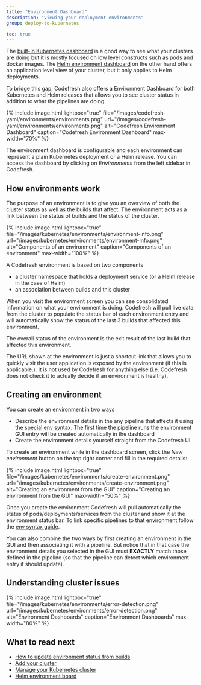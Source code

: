 ```yaml
---
title: "Environment Dashboard"
description: "Viewing your deployment environments"
group: deploy-to-kubernetes

toc: true
---
```


The [built-in Kubernetes dashboard]({{site.baseurl}}/docs/deploy-to-kubernetes/manage-kubernetes/) is a good way to see what your clusters are doing but it is mostly focused on low level constructs such as pods and docker images. The [Helm environment dashboard]({{site.baseurl}}/docs/new-helm/helm-environment-promotion/) on the other hand offers an application level view of your cluster, but it only applies to Helm deployments.

To bridge this gap, Codefresh also offers a Environment Dashboard for both Kubernetes and Helm releases that allows you to see cluster status in addition to what the pipelines are doing.

{% include
image.html
lightbox="true"
file="/images/codefresh-yaml/environments/environments.png"
url="/images/codefresh-yaml/environments/environments.png"
alt="Codefresh Environment Dashboard"
caption="Codefresh Environment Dashboard"
max-width="70%"
%}

The environment dashboard is configurable and each environment can represent a plain Kubernetes deployment or a Helm release. You can access the dashboard by clicking on *Environments* from the left sidebar in Codefresh.


## How environments work

The purpose of an environment is to give you an overview of both the cluster status as well as the builds that affect. The environment acts as a link between the status of builds and the status of the cluster.


{% include
image.html
lightbox="true"
file="/images/kubernetes/environments/environment-info.png"
url="/images/kubernetes/environments/environment-info.png"
alt="Components of an environment"
caption="Components of an environment"
max-width="100%"
%}

A Codefresh environment is based on two components

* a cluster namespace that holds a deployment service (or a Helm release in the case of Helm)
* an association between builds and this cluster

When you visit the environment screen you can see consolidated information on what your environment is doing. Codefresh will pull live data from the cluster to populate the status bar of each environment entry and will automatically show the status of the last 3 builds that affected this environment.

The overall status of the environment is the exit result of the last build that affected this environment.

The URL shown at the environment is just a shortcut link that allows you to quickly visit the user application is exposed by the environment (if this is applicable.). It is not used by Codefresh for anything else (i.e. Codefresh does not check it to actually decide if an environment is healthy).


## Creating an environment

You can create an environment in two ways

* Describe the environment details in the any pipeline that affects it using the [special env syntax]({{site.baseurl}}/docs/codefresh-yaml/deployment-environments/). The first time the pipeline runs the environment GUI entry will be created automatically in the dashboard
* Create the environment details yourself straight from the Codefresh UI

To create an environment while in the dashboard screen, click the *New environment* button on the top right corner and fill in the required details:

{% include
image.html
lightbox="true"
file="/images/kubernetes/environments/create-environment.png"
url="/images/kubernetes/environments/create-environment.png"
alt="Creating an environment from the GUI"
caption="Creating an environment from the GUI"
max-width="50%"
%}

Once you create the environment Codefresh will pull automatically the status of pods/deployments/services from the cluster and show it at the environment status bar. To link specific pipelines to that environment follow the [env syntax guide]({{site.baseurl}}/docs/codefresh-yaml/deployment-environments/).

You can also combine the two ways by first creating an environment in the GUI and then associating it with a pipeline. But notice that in that case the environment details you selected in the GUI must **EXACTLY** match those defined in the pipeline (so that the pipeline can detect which environment entry it should update).


## Understanding cluster issues

{% include
image.html
lightbox="true"
file="/images/kubernetes/environments/error-detection.png"
url="/images/kubernetes/environments/error-detection.png"
alt="Environment Dashboards"
caption="Environment Dashboards"
max-width="80%"
%}


## What to read next

- [How to update environment status from builds]({{site.baseurl}}/docs/codefresh-yaml/deployment-environments/)
- [Add your cluster]({{site.baseurl}}/docs/deploy-to-kubernetes/add-kubernetes-cluster/)
- [Manage your Kubernetes cluster]({{site.baseurl}}/docs/deploy-to-kubernetes/manage-kubernetes/)
- [Helm environment board]({{site.baseurl}}/docs/new-helm/helm-environment-promotion/)



